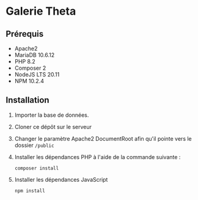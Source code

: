 # Galerie Theta

## Prérequis

- Apache2
- MariaDB 10.6.12
- PHP 8.2
- Composer 2
- NodeJS LTS 20.11
- NPM 10.2.4

## Installation

1. Importer la base de données.

2. Cloner ce dépôt sur le serveur

3. Changer le paramètre Apache2 DocumentRoot afin qu'il pointe vers le dossier `/public`

4. Installer les dépendances PHP à l'aide de la commande suivante :
    ```shell
    composer install
    ```
5. Installer les dépendances JavaScript
    ```shell
    npm install
    ```